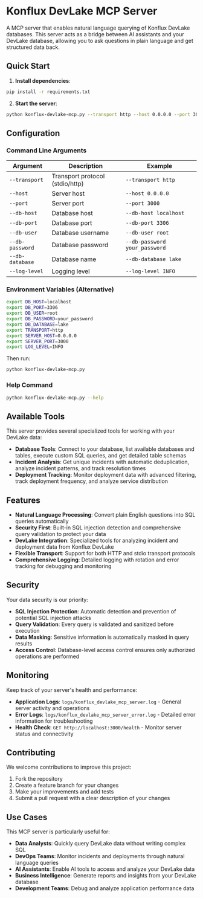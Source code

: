 # Konflux DevLake MCP Server

A MCP server that enables natural language querying of Konflux DevLake databases. This server acts as a bridge between AI assistants and your DevLake database, allowing you to ask questions in plain language and get structured data back.

## Quick Start

1. **Install dependencies**:
```bash
pip install -r requirements.txt
```

2. **Start the server**:

```bash
python konflux-devlake-mcp.py --transport http --host 0.0.0.0 --port 3000 --db-host localhost --db-port 3306 --db-user root --db-password password --db-database lake
```

## Configuration

### Command Line Arguments

| Argument | Description | Example |
|----------|-------------|---------|
| `--transport` | Transport protocol (stdio/http) | `--transport http` |
| `--host` | Server host | `--host 0.0.0.0` |
| `--port` | Server port | `--port 3000` |
| `--db-host` | Database host | `--db-host localhost` |
| `--db-port` | Database port | `--db-port 3306` |
| `--db-user` | Database username | `--db-user root` |
| `--db-password` | Database password | `--db-password your_password` |
| `--db-database` | Database name | `--db-database lake` |
| `--log-level` | Logging level | `--log-level INFO` |

### Environment Variables (Alternative)

```bash
export DB_HOST=localhost
export DB_PORT=3306
export DB_USER=root
export DB_PASSWORD=your_password
export DB_DATABASE=lake
export TRANSPORT=http
export SERVER_HOST=0.0.0.0
export SERVER_PORT=3000
export LOG_LEVEL=INFO
```

Then run:
```bash
python konflux-devlake-mcp.py
```

### Help Command
```bash
python konflux-devlake-mcp.py --help
```

## Available Tools

This server provides several specialized tools for working with your DevLake data:

- **Database Tools**: Connect to your database, list available databases and tables, execute custom SQL queries, and get detailed table schemas
- **Incident Analysis**: Get unique incidents with automatic deduplication, analyze incident patterns, and track resolution times
- **Deployment Tracking**: Monitor deployment data with advanced filtering, track deployment frequency, and analyze service distribution

## Features

- **Natural Language Processing**: Convert plain English questions into SQL queries automatically
- **Security First**: Built-in SQL injection detection and comprehensive query validation to protect your data
- **DevLake Integration**: Specialized tools for analyzing incident and deployment data from Konflux DevLake
- **Flexible Transport**: Support for both HTTP and stdio transport protocols
- **Comprehensive Logging**: Detailed logging with rotation and error tracking for debugging and monitoring

## Security

Your data security is our priority:

- **SQL Injection Protection**: Automatic detection and prevention of potential SQL injection attacks
- **Query Validation**: Every query is validated and sanitized before execution
- **Data Masking**: Sensitive information is automatically masked in query results
- **Access Control**: Database-level access control ensures only authorized operations are performed

## Monitoring

Keep track of your server's health and performance:

- **Application Logs**: `logs/konflux_devlake_mcp_server.log` - General server activity and operations
- **Error Logs**: `logs/konflux_devlake_mcp_server_error.log` - Detailed error information for troubleshooting
- **Health Check**: `GET http://localhost:3000/health` - Monitor server status and connectivity

## Contributing

We welcome contributions to improve this project:

1. Fork the repository
2. Create a feature branch for your changes
3. Make your improvements and add tests
4. Submit a pull request with a clear description of your changes

## Use Cases

This MCP server is particularly useful for:

- **Data Analysts**: Quickly query DevLake data without writing complex SQL
- **DevOps Teams**: Monitor incidents and deployments through natural language queries
- **AI Assistants**: Enable AI tools to access and analyze your DevLake data
- **Business Intelligence**: Generate reports and insights from your DevLake database
- **Development Teams**: Debug and analyze application performance data  